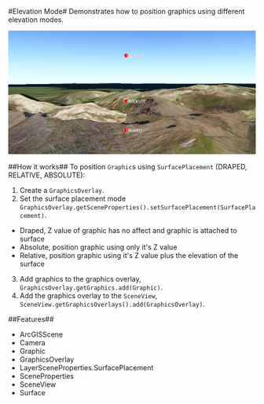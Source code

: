 #Elevation Mode#
Demonstrates how to position graphics using different elevation modes.

![](ElevationMode.png)

##How it works##
To position `Graphic`s using `SurfacePlacement` (DRAPED, RELATIVE, ABSOLUTE):

1. Create a `GraphicsOverlay`.
2. Set the surface placement mode `GraphicsOverlay.getSceneProperties().setSurfacePlacement(SurfacePlacement)`.
  - Draped, Z value of graphic has no affect and graphic is attached to surface
  - Absolute, position graphic using only it's Z value
  - Relative, position graphic using it's Z value plus the elevation of the surface
3. Add graphics to the graphics overlay, `GraphicsOverlay.getGraphics.add(Graphic)`.
4. Add the graphics overlay to the `SceneView`, `SceneView.getGraphicsOverlays().add(GraphicsOverlay)`.

##Features##
- ArcGISScene
- Camera
- Graphic
- GraphicsOverlay
- LayerSceneProperties.SurfacePlacement
- SceneProperties
- SceneView
- Surface

